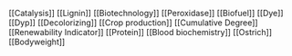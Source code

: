 [[Catalysis]]
[[Lignin]]
[[Biotechnology]]
[[Peroxidase]]
[[Biofuel]]
[[Dye]]
[[Dyp]]
[[Decolorizing]]
[[Crop production]]
[[Cumulative Degree]]
[[Renewability Indicator]]
[[Protein]]
[[Blood biochemistry]]
[[Ostrich]]
[[Bodyweight]]
